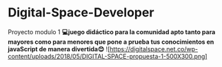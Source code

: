 # Digital-Space-Developer
Proyecto modulo 1 
**💻juego didáctico para la comunidad apto tanto para mayores como para menores que pone a prueba tus conocimientos en javaScript de manera divertida😊**
![https://digitalspace.net.co/wp-content/uploads/2018/05/DIGITAL-SPACE-propuesta-1-500X300.png]
